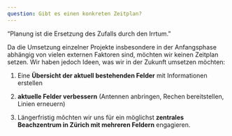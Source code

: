 ```yaml
---
question: Gibt es einen konkreten Zeitplan?
---
```


“Planung ist die Ersetzung des Zufalls durch den Irrtum.”

Da die Umsetzung einzelner Projekte insbesondere in der Anfangsphase abhängig von vielen externen Faktoren sind, möchten wir keinen Zeitplan setzen. Wir haben jedoch Ideen, was wir in der Zukunft umsetzen möchten: 


1. Eine __Übersicht der aktuell bestehenden Felder__ mit Informationen erstellen

2. **aktuelle Felder verbessern** (Antennen anbringen, Rechen bereitstellen, Linien erneuern)

3. Längerfristig môchten wir uns für ein möglichst **zentrales Beachzentrum in Zürich mit mehreren Feldern** engagieren.